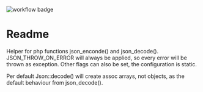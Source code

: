 ![workflow badge](https://github.com/ortnit/json/actions/workflows/php.yml/badge.svg)

# Readme

Helper for php functions json_enconde() and json_decode(). JSON_THROW_ON_ERROR will always be applied,
so every error will be thrown as exception. Other flags can also be set, the configuration is static.

Per default Json::decode() will create assoc arrays, not objects, as the default behaviour from json_decode().

